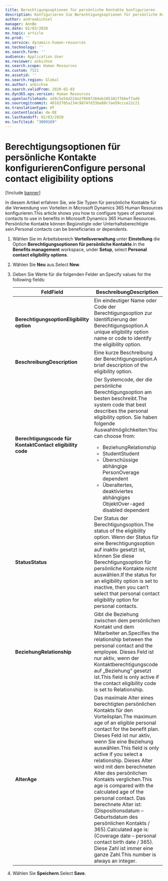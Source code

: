 ```yaml
---
title: Berechtigungsoptionen für persönliche Kontakte konfigurieren
description: Konfigurieren Sie Berechtigungsoptionen für persönliche Kontakte in Microsoft Dynamics 365 Human Resources. Persönliche Kontakte können Begünstigte oder Unterhaltsberechtigte sein.
author: andreabichsel
manager: AnnBe
ms.date: 02/03/2020
ms.topic: article
ms.prod: ''
ms.service: dynamics-human-resources
ms.technology: ''
ms.search.form: ''
audience: Application User
ms.reviewer: anbichse
ms.search.scope: Human Resources
ms.custom: 7521
ms.assetid: ''
ms.search.region: Global
ms.author: anbichse
ms.search.validFrom: 2020-02-03
ms.dyn365.ops.version: Human Resources
ms.openlocfilehash: a50c5e54d224a2f8607284eb105381ffb6ef7ad9
ms.sourcegitcommit: 40163705a134c9874fd33be80c7ae59ccce22c21
ms.translationtype: HT
ms.contentlocale: de-DE
ms.lasthandoff: 02/03/2020
ms.locfileid: "3009169"
---
```

# <a name="configure-personal-contact-eligibility-options"></a><span data-ttu-id="fd430-104">Berechtigungsoptionen für persönliche Kontakte konfigurieren</span><span class="sxs-lookup"><span data-stu-id="fd430-104">Configure personal contact eligibility options</span></span>

[!include [banner](includes/preview-feature.md)]

<span data-ttu-id="fd430-105">In diesem Artikel erfahren Sie, wie Sie Typen für persönliche Kontakte für die Verwendung von Vorteilen in Microsoft Dynamics 365 Human Resources konfigurieren.</span><span class="sxs-lookup"><span data-stu-id="fd430-105">This article shows you how to configure types of personal contacts to use in benefits in Microsoft Dynamics 365 Human Resources.</span></span> <span data-ttu-id="fd430-106">Persönliche Kontakte können Begünstigte oder Unterhaltsberechtigte sein.</span><span class="sxs-lookup"><span data-stu-id="fd430-106">Personal contacts can be beneficiaries or dependents.</span></span> 

1. <span data-ttu-id="fd430-107">Wählen Sie im Arbeitsbereich **Vorteilsverwaltung** unter **Einstellung** die Option **Berechtigungsoptionen für persönliche Kontakte**.</span><span class="sxs-lookup"><span data-stu-id="fd430-107">In the **Benefits management** workspace, under **Setup**, select **Personal contact eligibility options**.</span></span>

2. <span data-ttu-id="fd430-108">Wählen Sie **Neu** aus.</span><span class="sxs-lookup"><span data-stu-id="fd430-108">Select **New**.</span></span>

3. <span data-ttu-id="fd430-109">Geben Sie Werte für die folgenden Felder an:</span><span class="sxs-lookup"><span data-stu-id="fd430-109">Specify values for the following fields:</span></span>

   | <span data-ttu-id="fd430-110">Feld</span><span class="sxs-lookup"><span data-stu-id="fd430-110">Field</span></span> | <span data-ttu-id="fd430-111">Beschreibung</span><span class="sxs-lookup"><span data-stu-id="fd430-111">Description</span></span> |
   | --- | --- |
   | <span data-ttu-id="fd430-112">**Berechtigungsoption**</span><span class="sxs-lookup"><span data-stu-id="fd430-112">**Eligibility option**</span></span> | <span data-ttu-id="fd430-113">Ein eindeutiger Name oder Code der Berechtigungsoption zur Identifizierung der Berechtigungsoption.</span><span class="sxs-lookup"><span data-stu-id="fd430-113">A unique eligibility option name or code to identify the eligibility option.</span></span> |
   | <span data-ttu-id="fd430-114">**Beschreibung**</span><span class="sxs-lookup"><span data-stu-id="fd430-114">**Description**</span></span> | <span data-ttu-id="fd430-115">Eine kurze Beschreibung der Berechtigungsoption.</span><span class="sxs-lookup"><span data-stu-id="fd430-115">A brief description of the eligibility option.</span></span> |
   | <span data-ttu-id="fd430-116">**Berechtigungscode für Kontakt**</span><span class="sxs-lookup"><span data-stu-id="fd430-116">**Contact eligibility code**</span></span> | <span data-ttu-id="fd430-117">Der Systemcode, der die persönliche Berechtigungsoption am besten beschreibt.</span><span class="sxs-lookup"><span data-stu-id="fd430-117">The system code that best describes the personal eligibility option.</span></span> <span data-ttu-id="fd430-118">Sie haben folgende Auswahlmöglichkeiten:</span><span class="sxs-lookup"><span data-stu-id="fd430-118">You can choose from:</span></span> <ul><li><span data-ttu-id="fd430-119">Beziehung</span><span class="sxs-lookup"><span data-stu-id="fd430-119">Relationship</span></span></li><li><span data-ttu-id="fd430-120">Student</span><span class="sxs-lookup"><span data-stu-id="fd430-120">Student</span></span></li><li><span data-ttu-id="fd430-121">Überschüssige abhängige Person</span><span class="sxs-lookup"><span data-stu-id="fd430-121">Overage dependent</span></span></li><li><span data-ttu-id="fd430-122">Überaltertes, deaktiviertes abhängiges Objekt</span><span class="sxs-lookup"><span data-stu-id="fd430-122">Over-aged disabled dependent</span></span></li></ul> |
   | <span data-ttu-id="fd430-123">**Status**</span><span class="sxs-lookup"><span data-stu-id="fd430-123">**Status**</span></span> | <span data-ttu-id="fd430-124">Der Status der Berechtigungsoption.</span><span class="sxs-lookup"><span data-stu-id="fd430-124">The status of the eligibility option.</span></span> <span data-ttu-id="fd430-125">Wenn der Status für eine Berechtigungsoption auf inaktiv gesetzt ist, können Sie diese Berechtigungsoption für persönliche Kontakte nicht auswählen.</span><span class="sxs-lookup"><span data-stu-id="fd430-125">If the status for an eligibility option is set to inactive, then you can’t select that personal contact eligibility option for personal contacts.</span></span> |
   | <span data-ttu-id="fd430-126">**Beziehung**</span><span class="sxs-lookup"><span data-stu-id="fd430-126">**Relationship**</span></span> | <span data-ttu-id="fd430-127">Gibt die Beziehung zwischen dem persönlichen Kontakt und dem Mitarbeiter an.</span><span class="sxs-lookup"><span data-stu-id="fd430-127">Specifies the relationship between the personal contact and the employee.</span></span> <span data-ttu-id="fd430-128">Dieses Feld ist nur aktiv, wenn der Kontaktberechtigungscode auf „Beziehung“ gesetzt ist.</span><span class="sxs-lookup"><span data-stu-id="fd430-128">This field is only active if the contact eligibility code is set to Relationship.</span></span> |
   | <span data-ttu-id="fd430-129">**Alter**</span><span class="sxs-lookup"><span data-stu-id="fd430-129">**Age**</span></span> | <span data-ttu-id="fd430-130">Das maximale Alter eines berechtigten persönlichen Kontakts für den Vorteilsplan.</span><span class="sxs-lookup"><span data-stu-id="fd430-130">The maximum age of an eligible personal contact for the benefit plan.</span></span> <span data-ttu-id="fd430-131">Dieses Feld ist nur aktiv, wenn Sie eine Beziehung auswählen.</span><span class="sxs-lookup"><span data-stu-id="fd430-131">This field is only active if you select a relationship.</span></span> <span data-ttu-id="fd430-132">Dieses Alter wird mit dem berechneten Alter des persönlichen Kontakts verglichen.</span><span class="sxs-lookup"><span data-stu-id="fd430-132">This age is compared with the calculated age of the personal contact.</span></span> <span data-ttu-id="fd430-133">Das berechnete Alter ist: (Dispositionsdatum – Geburtsdatum des persönlichen Kontakts / 365).</span><span class="sxs-lookup"><span data-stu-id="fd430-133">Calculated age is: (Coverage date – personal contact birth date / 365).</span></span> <span data-ttu-id="fd430-134">Diese Zahl ist immer eine ganze Zahl.</span><span class="sxs-lookup"><span data-stu-id="fd430-134">This number is always an integer.</span></span> |

4. <span data-ttu-id="fd430-135">Wählen Sie **Speichern**.</span><span class="sxs-lookup"><span data-stu-id="fd430-135">Select **Save**.</span></span> 
